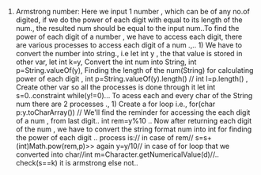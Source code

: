 1) Armstrong number: Here we input 1 number , which can be of any no.of digited, if we do the power of each digit with equal to its length of the num., the resulted num should be equal to the input num..To find the power of each digit of a number , we have to access each digit, there are various processes to access each digit of a num .,.. 1) We have to  convert the number into string., i.e let int y , the that value is stored in other var, let int k=y, Convert the int num into String, int p=String.valueOf(y), Finding the length of the num(String) for calculating power of each digit , int p=String.valueOf(y).length()  // int l=p.length() , Create other var so all the processes is done through it let int s=0..constraint while(y!=0)... To acess each and every char of the String num there are 2 processes ., 1) Create a for loop i.e., for(char p:y.toCharArray()) // We'll find the reminder for accessing the each digit of a num , from last digit.. int rem=y%10 .. Now after returning each digit of the num , we have to convert the string format num into int for finding the power of each digit .. process is:// in case of rem// s=s+(int)Math.pow(rem,p)>> again y=y/10// in case of for loop that we converted into  char//int m=Character.getNumericalValue(d)//.. check(s==k) it is armstrong else not..    
    

